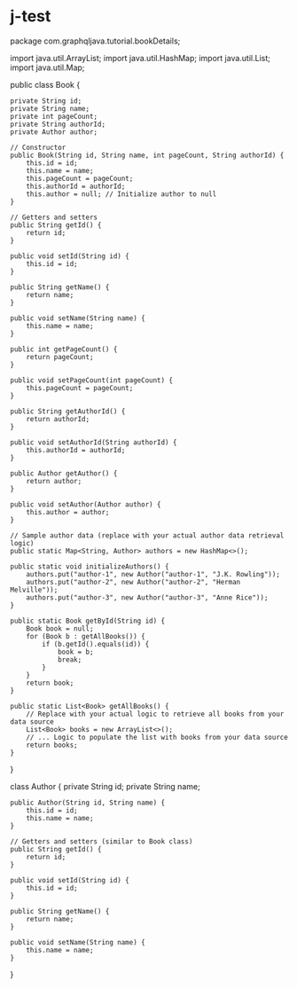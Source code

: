# j-test

package com.graphqljava.tutorial.bookDetails;

import java.util.ArrayList;
import java.util.HashMap;
import java.util.List;
import java.util.Map;

public class Book {

    private String id;
    private String name;
    private int pageCount;
    private String authorId;
    private Author author;

    // Constructor
    public Book(String id, String name, int pageCount, String authorId) {
        this.id = id;
        this.name = name;
        this.pageCount = pageCount;
        this.authorId = authorId;
        this.author = null; // Initialize author to null
    }

    // Getters and setters
    public String getId() {
        return id;
    }

    public void setId(String id) {
        this.id = id;
    }

    public String getName() {
        return name;
    }

    public void setName(String name) {
        this.name = name;
    }

    public int getPageCount() {
        return pageCount;
    }

    public void setPageCount(int pageCount) {
        this.pageCount = pageCount;
    }

    public String getAuthorId() {
        return authorId;
    }

    public void setAuthorId(String authorId) {
        this.authorId = authorId;
    }

    public Author getAuthor() {
        return author;
    }

    public void setAuthor(Author author) {
        this.author = author;
    }

    // Sample author data (replace with your actual author data retrieval logic)
    public static Map<String, Author> authors = new HashMap<>();

    public static void initializeAuthors() {
        authors.put("author-1", new Author("author-1", "J.K. Rowling"));
        authors.put("author-2", new Author("author-2", "Herman Melville"));
        authors.put("author-3", new Author("author-3", "Anne Rice"));
    }

    public static Book getById(String id) {
        Book book = null;
        for (Book b : getAllBooks()) {
            if (b.getId().equals(id)) {
                book = b;
                break;
            }
        }
        return book;
    }

    public static List<Book> getAllBooks() {
        // Replace with your actual logic to retrieve all books from your data source
        List<Book> books = new ArrayList<>();
        // ... Logic to populate the list with books from your data source
        return books;
    }
}

class Author {
    private String id;
    private String name;

    public Author(String id, String name) {
        this.id = id;
        this.name = name;
    }

    // Getters and setters (similar to Book class)
    public String getId() {
        return id;
    }

    public void setId(String id) {
        this.id = id;
    }

    public String getName() {
        return name;
    }

    public void setName(String name) {
        this.name = name;
    }
}
